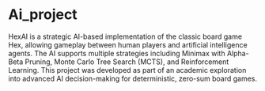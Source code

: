 # Ai_project
HexAI is a strategic AI-based implementation of the classic board game Hex, allowing gameplay between human players and artificial intelligence agents. The AI supports multiple strategies including Minimax with Alpha-Beta Pruning, Monte Carlo Tree Search (MCTS), and Reinforcement Learning. This project was developed as part of an academic exploration into advanced AI decision-making for deterministic, zero-sum board games.
